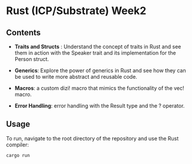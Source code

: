 # Rust (ICP/Substrate) Week2

## Contents

-   **Traits and Structs** : Understand the concept of traits in Rust and see them in action with the Speaker trait and its implementation for the Person struct.

-   **Generics**: Explore the power of generics in Rust and see how they can be used to write more abstract and reusable code.

-   **Macros**: a custom dizi! macro that mimics the functionality of the vec! macro.

-   **Error Handling**: error handling with the Result type and the ? operator.

## Usage

To run, navigate to the root directory of the repository and use the Rust compiler:

```bash
cargo run
```

